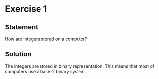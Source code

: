 # Exercise 1

## Statement

How are integers stored on a computer?

## Solution
The integers are stored in binary representation. This means that most of computers use a base-2 binary system.
